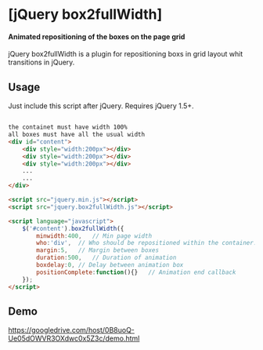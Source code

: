 # [jQuery box2fullWidth]
#### Animated repositioning of the boxes on the page grid

jQuery box2fullWidth is a plugin for repositioning boxs in grid layout whit transitions in jQuery.


Usage
-----

Just include this script after jQuery. Requires jQuery 1.5+.

``` html

the containet must have width 100%
all boxes must have all the usual width
<div id="content">
    <div style="width:200px"></div>
    <div style="width:200px"></div>
    <div style="width:200px"></div>
    ...
    ...
</div>

<script src="jquery.min.js"></script>
<script src="jquery.box2fullWidth.js"></script>

<script language="javascript">
	$('#content').box2fullWidth({
		minwidth:400,	// Min page width
		who:'div',	// Who should be repositioned within the container. es. div or img or .class
		margin:5,	// Margin between boxes
		duration:500,	// Duration of animation
		boxdelay:0,	// Delay between animation box
		positionComplete:function(){}	// Animation end callback
	});
</script>

```

Demo
---------------

https://googledrive.com/host/0B8uoQ-Ue05dOWVR3OXdwc0x5Z3c/demo.html

